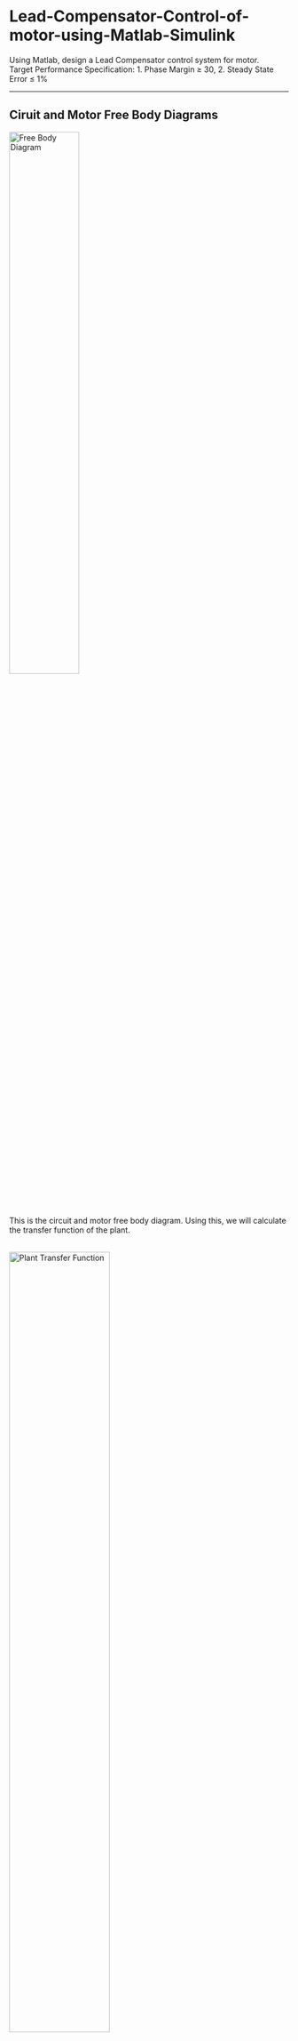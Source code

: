 # Lead-Compensator-Control-of-motor-using-Matlab-Simulink

Using Matlab, design a Lead Compensator control system for motor. <br>
Target Performance Specification: 1. Phase Margin ≥ 30, 2. Steady State Error ≤ 1%

<hr>
<h2>Ciruit and Motor Free Body Diagrams</h3>
<img src = "https://github.com/mongshil553/PI-Control-of-motor-using-Matlab/assets/129606995/e15611d3-dc2c-4623-ab7d-79909740c14e" width="50%" height="50%" title="Free Body Diagram"> <br>
This is the circuit and motor free body diagram. Using this, we will calculate the transfer function of the plant. <br><br>

<img src = "https://github.com/mongshil553/PI-Control-of-motor-using-Matlab/assets/129606995/65a62830-7aed-4f85-8c25-7be9d980f299" width="60%" height="60%" title="Plant Transfer Function"> <br>
After Calculation, the transfer function of the plant is equal to the equation above.

<hr>
<h2>Plant Step Response</h2>
<!--<div align="center">-->
<img src = "https://github.com/mongshil553/PI-Control-of-motor-using-Matlab/assets/129606995/e057234a-53cb-4ecb-b08f-1346bc689ab8" width="30%" height="30%" title="Matlab Step Response">
<img src = "https://github.com/mongshil553/PI-Control-of-motor-using-Matlab/assets/129606995/bb9578fd-cb64-40b2-8915-f3c754cbd17a" width="42%" height="42%" title="Simulink Step Response">
<!--</div>-->
<br> Steady State Error exists. Also, ziegler nichols method cannot be applied to this plant.<br>

<hr>
<h2>Bode Plot</h2>
Using Matlab, we get the following Bode Plot; <br><br>
<img src = "https://github.com/user-attachments/assets/6ea93eb8-dab5-4280-a800-85149ff19b3b" width="70%" height="70%" title="Matlab Bode Plot">

<hr>
<h2>Nyquist Plot</h2>
Using Matlab, we get the following Nyquist Plot; <br><br>
<img src = "https://github.com/user-attachments/assets/376281c7-1228-410e-af77-89ac9cc7ba3b" width="70%" height="70%" title="Matlab Nyquist Plot"> <br>
For all Ks, the system is stable.

<hr>
<h2>Designing Lead Compensator</h2>
For K=5000, the Crossover Frequency is 1.04e+03 where the Phase is -136°. Therefore the PM is 44°. For Overshoot to be below 10%, PM should be equal or higher than 60°. With an extra margin of 10°, the lead compensator should compensate 26° Phase. The following is the lead compensator transfer function; <br>

<img src = "https://github.com/user-attachments/assets/4cfe7ee0-66be-469a-b99f-594b713b917a" width="50%" height="50%" title="Lead Compensator Transfer Function"> <br>


